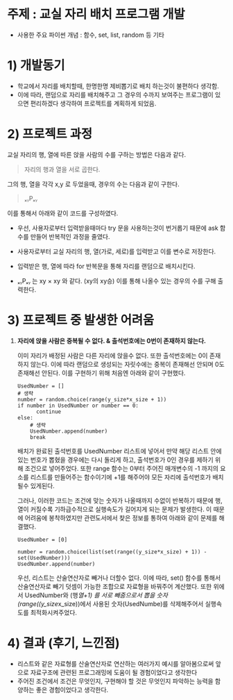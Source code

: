 # 주제 : 교실 자리 배치 프로그램 개발
- 사용한 주요 파이썬 개념 : 함수, set, list, random 등 기타

# 1) 개발동기
- 학교에서 자리를 배치할때, 한명한명 제비뽑기로 배치 하는것이 불편하다 생각함.
- 이에 따라, 랜덤으로 자리를 배치해주고 그 경우의 수까지 보여주는 프로그램이 있으면 편리하겠다 생각하여 프로젝트를 계획하게 되었음.

# 2) 프로젝트 과정
    
교실 자리의 행, 열에 따른 앉을 사람의 수를 구하는 방법은 다음과 같다.
        
> 자리의 행과 열을 서로 곱한다.

그의 행, 열을 각각 x,y 로 두었을때, 경우의 수는 다음과 같이 구한다.

> ₓᵧPₓᵧ

이를 통해서 아래와 같이 코드를 구성하였다.
- 우선, 사용자로부터 입력받을때마다 try 문을 사용하는것이 번거롭기 때문에 ask 함수를 만들어 반복적인 과정을 줄였다.
        
- 사용자로부터 교실 자리의 행, 열(가로, 세로)를 입력받고 이를 변수로 저장한다.

- 입력받은 행, 열에 따라 for 반복문을 통해 자리를 랜덤으로 배치시킨다.

- ₓᵧPₓᵧ 는 xy × xy 와 같다. (xy의 xy승) 이를 통해 나올수 있는 경우의 수를 구해 출력한다.

# 3) 프로젝트 중 발생한 어려움

1. **자리에 앉을 사람은 중복될 수 없다. & 출석번호에는 0번이 존재하지 않는다.**

    이미 자리가 배정된 사람은 다른 자리에 앉을수 없다. 또한 출석번호에는 0이 존재하지 않는다. 이에 따라 랜덤으로 생성되는 자릿수에는 중복이 존재해선 안되며 0도 존재해선 안된다. 이를 구현하기 위해 처음엔 아래와 같이 구현했다.

    ```
    UsedNumber = []
    # 생략
    number = random.choice(range(y_size*x_size + 1))
    if number in UsedNumber or number == 0:
          continue
    else:
        # 생략
        UsedNumber.append(number)
        break
    ```

    배치가 완료된 출석번호를 UsedNumber 리스트에 넣어서 만약 해당 리스트 안에 있는 번호가 뽑혔을 경우에는 다시 돌리게 하고, 출석번호가 0인 경우를 제하기 위해 조건으로 넣어주었다. 또한 range 함수는 0부터 주어진 매개변수의 -1 까지의 요소를 리스트를 만들어주는 함수이기에 +1를 해주어야 모든 자리에 출석번호가 배치될수 있게된다.

    그러나, 이러한 코드는 조건에 맞는 숫자가 나올때까지 수없이 반복하기 때문에 행, 열이 커질수록 기하급수적으로 실행속도가 길어지게 되는 문제가 발생한다. 이 때문에 어려움에 봉착하였지만 관련도서에서 찾은 정보를 통하여 아래와 같이 문제를 해결했다.

    ```
    UsedNumber = [0]

    number = random.choice(list(set(range((y_size*x_size) + 1)) - set(UsedNumber)))
    UsedNumber.append(number)
    
    ```
    우선, 리스트는 산술연산자로 빼거나 더할수 없다. 이에 따라, set() 함수를 통해서 산술연산자로 빼기 덧셈이 가능한 조합으로 자료형을 바꿔주어 계산했다.
    또한 위에서 UsedNumber와 (행*열+1) 를 서로 빼줌으로서 뽑을 숫자(range((y_size*x_size))에서 사용된 숫자(UsedNumbe)를 삭제해주어서 실행속도를 최적화시켜주었다.

# 4) 결과 (후기, 느낀점)
- 리스트와 같은 자료형를 산술연산자로 연산하는 여러가지 예시를 알아봄으로써 앞으로 자료구조에 관련된 프로그래밍에 도움이 될 경험이었다고 생각한다
- 주어진 조건에서 조건은 무엇인지, 구현해야 할 것은 무엇인지 파악하는 능력을 함양하는 좋은 경험이었다고 생각한다.

